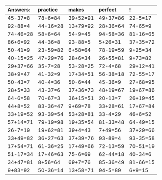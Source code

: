 | Answers: | practice | makes | perfect | ! |
| :--- | :--- | :--- | :--- | :--- |
| 45-37=8 | 78+6=84 | 39+52=91 | 49+37=86 | 22-5=17 | 
| 92-88=4 | 44-16=28 | 13+79=92 | 28+36=64 | 74-65=9 | 
| 74-46=28 | 58+6=64 | 54-9=45 | 94-58=36 | 81-16=65 | 
| 86+6=92 | 44-36=8 | 93-88=5 | 5+26=31 | 37+35=72 | 
| 50-41=9 | 23+59=82 | 6+58=64 | 78-19=59 | 9+25=34 | 
| 40-15=25 | 47+29=76 | 28+6=34 | 26+55=81 | 9+73=82 | 
| 29+37=66 | 35-7=28 | 53-28=25 | 72-4=68 | 29+12=41 | 
| 38+9=47 | 41-32=9 | 17+34=51 | 56-38=18 | 72-55=17 | 
| 50-43=7 | 40-4=36 | 50-6=44 | 45-36=9 | 27+68=95 | 
| 28+5=33 | 43-37=6 | 37+36=73 | 48+19=67 | 19+67=86 | 
| 64-6=58 | 70-67=3 | 36+15=51 | 20-13=7 | 26+19=45 | 
| 44+8=52 | 83-36=47 | 9+69=78 | 33+28=61 | 17+67=84 | 
| 33+19=52 | 93-39=54 | 53+28=81 | 33-4=29 | 46+6=52 | 
| 57+14=71 | 79+19=98 | 19+35=54 | 81-33=48 | 64-49=15 | 
| 26-7=19 | 19+62=81 | 39+4=43 | 7+49=56 | 37+29=66 | 
| 33+49=82 | 36+27=63 | 37+39=76 | 93-89=4 | 93-35=58 | 
| 17+54=71 | 61-36=25 | 17+49=66 | 72-13=59 | 70-51=19 | 
| 51-17=34 | 17+46=63 | 75-6=69 | 62-44=18 | 40-34=6 | 
| 34+47=81 | 8+56=64 | 69+7=76 | 85-36=49 | 81-66=15 | 
| 9+83=92 | 50-36=14 | 13+58=71 | 94-5=89 | 6+9=15 | 
